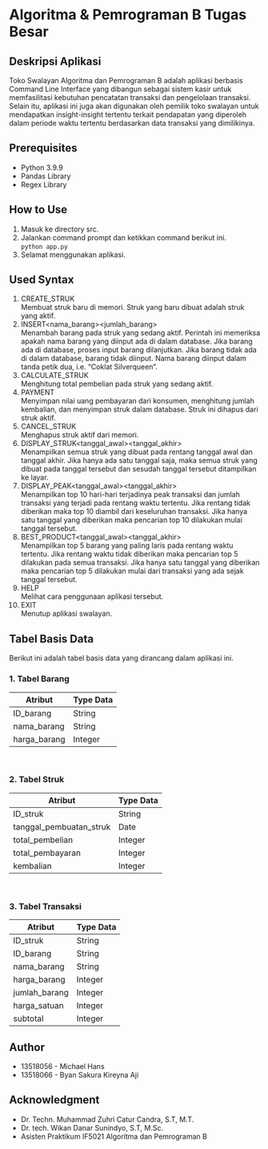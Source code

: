 # Algoritma & Pemrograman B Tugas Besar

## Deskripsi Aplikasi
Toko Swalayan Algoritma dan Pemrograman B adalah aplikasi berbasis Command Line Interface yang dibangun sebagai sistem kasir untuk memfasilitasi kebutuhan pencatatan transaksi dan pengelolaan transaksi. Selain itu, aplikasi ini juga akan digunakan oleh pemilik toko swalayan untuk mendapatkan insight-insight tertentu terkait pendapatan yang diperoleh dalam periode waktu tertentu berdasarkan data transaksi yang dimilikinya.

## Prerequisites
* Python 3.9.9
* Pandas Library
* Regex Library

## How to Use
1. Masuk ke directory src.
2. Jalankan command prompt dan ketikkan command berikut ini.<br>
``` python app.py ```
3. Selamat menggunakan aplikasi.

## Used Syntax
1. CREATE_STRUK<br>
Membuat struk baru di memori. Struk yang baru dibuat adalah struk yang aktif.
2. INSERT<spasi><nama_barang><spasi><jumlah_barang><br>
Menambah barang pada struk yang sedang aktif. Perintah ini memeriksa apakah nama barang yang
diinput ada di dalam database. Jika barang ada di database, proses input barang dilanjutkan. Jika
barang tidak ada di dalam database, barang tidak diinput. Nama barang diinput dalam tanda petik
dua, i.e. “Coklat Silverqueen”.
3. CALCULATE_STRUK<br>
Menghitung total pembelian pada struk yang sedang aktif.
4. PAYMENT<spasi><nominal><br>
Menyimpan nilai uang pembayaran dari konsumen, menghitung jumlah kembalian, dan
menyimpan struk dalam database. Struk ini dihapus dari struk aktif.
5. CANCEL_STRUK<br>
Menghapus struk aktif dari memori.
6. DISPLAY_STRUK<spasi><tanggal_awal><spasi><tanggal_akhir><br>
Menampilkan semua struk yang dibuat pada rentang tanggal awal dan tanggal akhir. Jika hanya
ada satu tanggal saja, maka semua struk yang dibuat pada tanggal tersebut dan sesudah tanggal
tersebut ditampilkan ke layar.
7. DISPLAY_PEAK<spasi><tanggal_awal><spasi><tanggal_akhir><br>
Menampilkan top 10 hari-hari terjadinya peak transaksi dan jumlah transaksi yang terjadi pada
rentang waktu tertentu. Jika rentang tidak diberikan maka top 10 diambil dari keseluruhan transaksi.
Jika hanya satu tanggal yang diberikan maka pencarian top 10 dilakukan mulai tanggal tersebut.
8. BEST_PRODUCT<spasi><tanggal_awal><spasi><tanggal_akhir><br>
Menampilkan top 5 barang yang paling laris pada rentang waktu tertentu. Jika rentang waktu tidak
diberikan maka pencarian top 5 dilakukan pada semua transaksi. Jika hanya satu tanggal yang
diberikan maka pencarian top 5 dilakukan mulai dari transaksi yang ada sejak tanggal tersebut.
9. HELP<br>
Melihat cara penggunaan aplikasi tersebut.
10. EXIT<br>
Menutup aplikasi swalayan.

## Tabel Basis Data
Berikut ini adalah tabel basis data yang dirancang dalam aplikasi ini.

### 1. Tabel Barang
| Atribut     | Type Data   |
| ----------- | ----------- |
| ID_barang   | String      |
| nama_barang | String      |
| harga_barang| Integer     |
<br>

### 2. Tabel Struk
| Atribut                       | Type Data   |
| ----------------------------- | ----------- |
| ID_struk                      | String      |
| tanggal_pembuatan_struk       | Date        |
| total_pembelian               | Integer     |
| total_pembayaran              | Integer     |
| kembalian                     | Integer     |
<br>

### 3. Tabel Transaksi
| Atribut                       | Type Data   |
| ----------------------------- | ----------- |
| ID_struk                      | String      |
| ID_barang                     | String      |
| nama_barang                   | String      |
| harga_barang                  | Integer     |
| jumlah_barang                 | Integer     |
| harga_satuan                  | Integer     |
| subtotal                      | Integer     |

## Author
* 13518056 - Michael Hans
* 13518066 - Byan Sakura Kireyna Aji

## Acknowledgment
* Dr. Techn. Muhammad Zuhri Catur Candra, S.T, M.T.
* Dr. tech. Wikan Danar Sunindyo, S.T, M.Sc.
* Asisten Praktikum IF5021 Algoritma dan Pemrograman B
